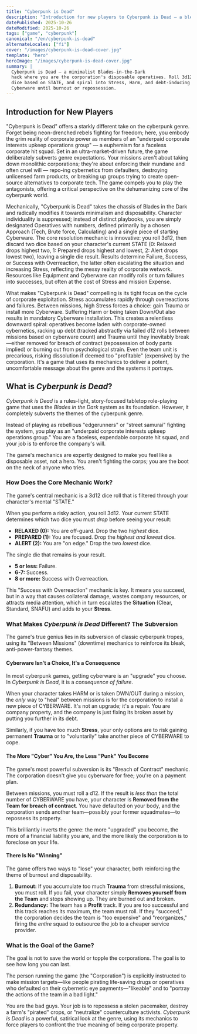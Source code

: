 ```yaml
---
title: "Cyberpunk is Dead"
description: "Introduction for new players to Cyberpunk is Dead — a bleak FitD hack where you enforce corporate will."
datePublished: 2025-10-26
dateModified: 2025-10-26
tags: ["game", "cyberpunk"]
canonical: "/en/cyberpunk-is-dead"
alternateLocales: ["fi"]
cover: "/images/cyberpunk-is-dead-cover.jpg"
template: "hero"
heroImage: "/images/cyberpunk-is-dead-cover.jpg"
summary: |
  Cyberpunk is Dead — a minimalist Blades-in-the-Dark
  hack where you are the corporation's disposable operatives. Roll 3d12, drop
  dice based on STATE, and spiral into Stress, Harm, and debt-inducing
  Cyberware until burnout or repossession.
---
```


## Introduction for New Players
"Cyberpunk is Dead" offers a starkly different take on the cyberpunk genre. Forget being neon-drenched rebels fighting for freedom; here, you embody the grim reality of corporate power as members of an "underpaid corporate interests upkeep operations group" — a euphemism for a faceless corporate hit squad. Set in an ultra-market-driven future, the game deliberately subverts genre expectations. Your missions aren't about taking down monolithic corporations; they're about enforcing their mundane and often cruel will — repo-ing cybernetics from defaulters, destroying unlicensed farm products, or breaking up groups trying to create open-source alternatives to corporate tech. The game compels you to play the antagonists, offering a critical perspective on the dehumanizing core of the cyberpunk world.

Mechanically, "Cyberpunk is Dead" takes the chassis of Blades in the Dark and radically modifies it towards minimalism and disposability. Character individuality is suppressed; instead of distinct playbooks, you are simply designated Operatives with numbers, defined primarily by a chosen Approach (Tech, Brute force, Calculating) and a single piece of starting Cyberware. The core resolution mechanic is innovative: you roll 3d12, then discard two dice based on your character's current STATE (0: Relaxed drops highest two, 1: Prepared drops highest and lowest, 2: Alert drops lowest two), leaving a single die result. Results determine Failure, Success, or Success with Overreaction, the latter often escalating the situation and increasing Stress, reflecting the messy reality of corporate wetwork. Resources like Equipment and Cyberware can modify rolls or turn failures into successes, but often at the cost of Stress and mission Expense.

What makes "Cyberpunk is Dead" compelling is its tight focus on the cycle of corporate exploitation. Stress accumulates rapidly through overreactions and failures. Between missions, high Stress forces a choice: gain Trauma or install more Cyberware. Suffering Harm or being taken Down/Out also results in mandatory Cyberware installation. This creates a relentless downward spiral: operatives become laden with corporate-owned cybernetics, racking up debt (tracked abstractly via failed d12 rolls between missions based on cyberware count) and Trauma until they inevitably break—either removed for breach of contract (repossession of body parts implied) or burning out from psychological strain. Even the team unit is precarious, risking dissolution if deemed too "profitable" (expensive) by the corporation. It's a game that uses its mechanics to deliver a potent, uncomfortable message about the genre and the systems it portrays.

## What is *Cyberpunk is Dead*?

*Cyberpunk is Dead* is a rules-light, story-focused tabletop role-playing game that uses the *Blades in the Dark* system as its foundation. However, it completely subverts the themes of the cyberpunk genre.

Instead of playing as rebellious "edgerunners" or "street samurai" fighting the system, you play as an "underpaid corporate interests upkeep operations group." You are a faceless, expendable corporate hit squad, and your job is to enforce the company's will.

The game's mechanics are expertly designed to make you feel like a disposable asset, not a hero. You aren't fighting the corps; you are the boot on the neck of anyone who tries.

### How Does the Core Mechanic Work?

The game's central mechanic is a 3d12 dice roll that is filtered through your character's mental "STATE."

When you perform a risky action, you roll 3d12. Your current STATE determines which two dice you must *drop* before seeing your result:

* **RELAXED (0):** You are off-guard. Drop the two *highest* dice.
* **PREPARED (1):** You are focused. Drop the *highest and lowest* dice.
* **ALERT (2):** You are "on edge." Drop the two *lowest* dice.

The single die that remains is your result.
* **5 or less:** Failure.
* **6-7:** Success.
* **8 or more:** Success with Overreaction.

This "Success with Overreaction" mechanic is key. It means you succeed, but in a way that causes collateral damage, wastes company resources, or attracts media attention, which in turn escalates the **Situation** (Clear, Standard, SNAFU) and adds to your **Stress**.

### What Makes *Cyberpunk is Dead* Different? The Subversion

The game's true genius lies in its subversion of classic cyberpunk tropes, using its "Between Missions" (downtime) mechanics to reinforce its bleak, anti-power-fantasy themes.

#### Cyberware Isn't a Choice, It's a Consequence

In most cyberpunk games, getting cyberware is an "upgrade" you choose. In *Cyberpunk is Dead*, it is a *consequence of failure*.

When your character takes HARM or is taken DWN/OUT during a mission, the *only* way to "heal" between missions is for the corporation to install a new piece of CYBERWARE. It's not an upgrade; it's a repair. You are company property, and the company is just fixing its broken asset by putting you further in its debt.

Similarly, if you have too much **Stress**, your only options are to risk gaining permanent **Trauma** or to "voluntarily" take another piece of CYBERWARE to cope.

#### The More "Cyber" You Are, the Less "Punk" You Become

The game's most powerful subversion is its "Breach of Contract" mechanic. The corporation doesn't give you cyberware for free; you're on a payment plan.

Between missions, you must roll a d12. If the result is *less than* the total number of CYBERWARE you have, your character is **Removed from the Team for breach of contract**. You have defaulted on your body, and the corporation sends another team—possibly your former squadmates—to repossess its property.

This brilliantly inverts the genre: the more "upgraded" you become, the more of a financial liability you are, and the more likely the corporation is to foreclose on your life.

#### There Is No "Winning"

The game offers two ways to "lose" your character, both reinforcing the theme of burnout and disposability.

1.  **Burnout:** If you accumulate too much **Trauma** from stressful missions, you must roll. If you fail, your character simply **Removes yourself from the Team** and stops showing up. They are burned out and broken.
2.  **Redundancy:** The team has a **Profit** track. If you are too successful and this track reaches its maximum, the team must roll. If they "succeed," the corporation decides the team is "too expensive" and "reorganizes," firing the *entire* squad to outsource the job to a cheaper service provider.

### What is the Goal of the Game?

The goal is not to save the world or topple the corporations. The goal is to see how long you can last.

The person running the game (the "Corporation") is explicitly instructed to make mission targets—like people pirating life-saving drugs or operatives who defaulted on their cybernetic eye payments—"likeable" and to "portray the actions of the team in a bad light."

You are the bad guys. Your job is to repossess a stolen pacemaker, destroy a farm's "pirated" crops, or "neutralize" counterculture activists. *Cyberpunk is Dead* is a powerful, satirical look at the genre, using its mechanics to force players to confront the true meaning of being corporate property.